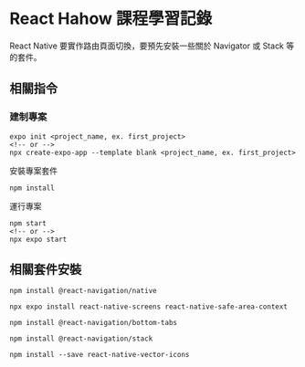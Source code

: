 # React Hahow 課程學習記錄

React Native 要實作路由頁面切換，要預先安裝一些關於 Navigator 或 Stack 等的套件。


## 相關指令
### 建制專案
```
expo init <project_name, ex. first_project>
<!-- or -->
npx create-expo-app --template blank <project_name, ex. first_project>
```

安裝專案套件
```
npm install
```

運行專案
```
npm start
<!-- or -->
npx expo start
```

## 相關套件安裝
```
npm install @react-navigation/native

npx expo install react-native-screens react-native-safe-area-context

npm install @react-navigation/bottom-tabs

npm install @react-navigation/stack

npm install --save react-native-vector-icons
```
